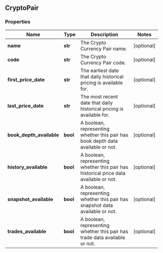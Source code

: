 ## CryptoPair

### Properties
Name | Type | Description | Notes
------------ | ------------- | ------------- | -------------
**name** | **str** | The Crypto Currency Pair name. | [optional] 
**code** | **str** | The Crypto Currency Pair code. | [optional] 
**first_price_date** | **str** | The earliest date that daily historical pricing is available for. | [optional] 
**last_price_date** | **str** | The most recent date that daily historical pricing is available for. | [optional] 
**book_depth_available** | **bool** | A boolean, representing whether this pair has book depth data available or not. | [optional] 
**history_available** | **bool** | A boolean, representing whether this pair has historical price data available or not. | [optional] 
**snapshot_available** | **bool** | A boolean, representing whether this pair has snapshot data available or not. | [optional] 
**trades_available** | **bool** | A boolean, representing whether this pair has trade data available or not. | [optional] 



